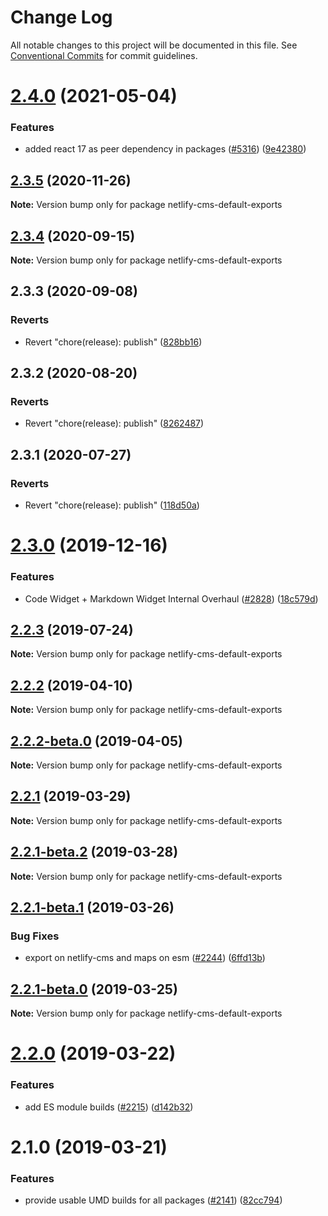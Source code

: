 # Change Log

All notable changes to this project will be documented in this file.
See [Conventional Commits](https://conventionalcommits.org) for commit guidelines.

# [2.4.0](https://github.com/decaporg/decap-cms/tree/master/packages/netlify-cms-default-exports/compare/netlify-cms-default-exports@2.3.5...netlify-cms-default-exports@2.4.0) (2021-05-04)


### Features

* added react 17 as peer dependency in packages ([#5316](https://github.com/decaporg/decap-cms/tree/master/packages/netlify-cms-default-exports/issues/5316)) ([9e42380](https://github.com/decaporg/decap-cms/tree/master/packages/netlify-cms-default-exports/commit/9e423805707321396eec137f5b732a5b07a0dd3f))





## [2.3.5](https://github.com/decaporg/decap-cms/tree/master/packages/netlify-cms-default-exports/compare/netlify-cms-default-exports@2.3.4...netlify-cms-default-exports@2.3.5) (2020-11-26)

**Note:** Version bump only for package netlify-cms-default-exports





## [2.3.4](https://github.com/decaporg/decap-cms/tree/master/packages/netlify-cms-default-exports/compare/netlify-cms-default-exports@2.3.3...netlify-cms-default-exports@2.3.4) (2020-09-15)

**Note:** Version bump only for package netlify-cms-default-exports





## 2.3.3 (2020-09-08)


### Reverts

* Revert "chore(release): publish" ([828bb16](https://github.com/decaporg/decap-cms/tree/master/packages/netlify-cms-default-exports/commit/828bb16415b8c22a34caa19c50c38b24ffe9ceae))





## 2.3.2 (2020-08-20)


### Reverts

* Revert "chore(release): publish" ([8262487](https://github.com/decaporg/decap-cms/tree/master/packages/netlify-cms-default-exports/commit/82624879ccbcb16610090041db28f00714d924c8))





## 2.3.1 (2020-07-27)


### Reverts

* Revert "chore(release): publish" ([118d50a](https://github.com/decaporg/decap-cms/tree/master/packages/netlify-cms-default-exports/commit/118d50a7a70295f25073e564b5161aa2b9883056))





# [2.3.0](https://github.com/decaporg/decap-cms/tree/master/packages/netlify-cms-default-exports/compare/netlify-cms-default-exports@2.2.3...netlify-cms-default-exports@2.3.0) (2019-12-16)


### Features

* Code Widget + Markdown Widget Internal Overhaul ([#2828](https://github.com/decaporg/decap-cms/tree/master/packages/netlify-cms-default-exports/issues/2828)) ([18c579d](https://github.com/decaporg/decap-cms/tree/master/packages/netlify-cms-default-exports/commit/18c579d0e9f0ff71ed8c52f5c66f2309259af054))





## [2.2.3](https://github.com/decaporg/decap-cms/tree/master/packages/netlify-cms-default-exports/compare/netlify-cms-default-exports@2.2.2...netlify-cms-default-exports@2.2.3) (2019-07-24)

**Note:** Version bump only for package netlify-cms-default-exports





## [2.2.2](https://github.com/decaporg/decap-cms/tree/master/packages/netlify-cms-default-exports/compare/netlify-cms-default-exports@2.2.2-beta.0...netlify-cms-default-exports@2.2.2) (2019-04-10)

**Note:** Version bump only for package netlify-cms-default-exports





## [2.2.2-beta.0](https://github.com/decaporg/decap-cms/tree/master/packages/netlify-cms-default-exports/compare/netlify-cms-default-exports@2.2.1...netlify-cms-default-exports@2.2.2-beta.0) (2019-04-05)

**Note:** Version bump only for package netlify-cms-default-exports





## [2.2.1](https://github.com/decaporg/decap-cms/tree/master/packages/netlify-cms-default-exports/compare/netlify-cms-default-exports@2.2.1-beta.2...netlify-cms-default-exports@2.2.1) (2019-03-29)

**Note:** Version bump only for package netlify-cms-default-exports





## [2.2.1-beta.2](https://github.com/decaporg/decap-cms/tree/master/packages/netlify-cms-default-exports/compare/netlify-cms-default-exports@2.2.1-beta.1...netlify-cms-default-exports@2.2.1-beta.2) (2019-03-28)

**Note:** Version bump only for package netlify-cms-default-exports





## [2.2.1-beta.1](https://github.com/decaporg/decap-cms/tree/master/packages/netlify-cms-default-exports/compare/netlify-cms-default-exports@2.2.1-beta.0...netlify-cms-default-exports@2.2.1-beta.1) (2019-03-26)


### Bug Fixes

* export on netlify-cms and maps on esm ([#2244](https://github.com/decaporg/decap-cms/tree/master/packages/netlify-cms-default-exports/issues/2244)) ([6ffd13b](https://github.com/decaporg/decap-cms/tree/master/packages/netlify-cms-default-exports/commit/6ffd13b))





## [2.2.1-beta.0](https://github.com/decaporg/decap-cms/tree/master/packages/netlify-cms-default-exports/compare/netlify-cms-default-exports@2.2.0...netlify-cms-default-exports@2.2.1-beta.0) (2019-03-25)

**Note:** Version bump only for package netlify-cms-default-exports





# [2.2.0](https://github.com/decaporg/decap-cms/tree/master/packages/netlify-cms-default-exports/compare/netlify-cms-default-exports@2.1.0...netlify-cms-default-exports@2.2.0) (2019-03-22)


### Features

* add ES module builds ([#2215](https://github.com/decaporg/decap-cms/tree/master/packages/netlify-cms-default-exports/issues/2215)) ([d142b32](https://github.com/decaporg/decap-cms/tree/master/packages/netlify-cms-default-exports/commit/d142b32))





# 2.1.0 (2019-03-21)


### Features

* provide usable UMD builds for all packages ([#2141](https://github.com/decaporg/decap-cms/tree/master/packages/netlify-cms-default-exports/issues/2141)) ([82cc794](https://github.com/decaporg/decap-cms/tree/master/packages/netlify-cms-default-exports/commit/82cc794))
